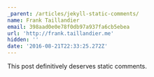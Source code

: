 ```yaml
---
_parent: /articles/jekyll-static-comments/
name: Frank Taillandier
email: 398aad0e0e78f0db97a937fa6cb5ebea
url: 'http://frank.taillandier.me'
hidden: ''
date: '2016-08-21T22:33:25.272Z'
---
```


This post definitively deserves static comments.
